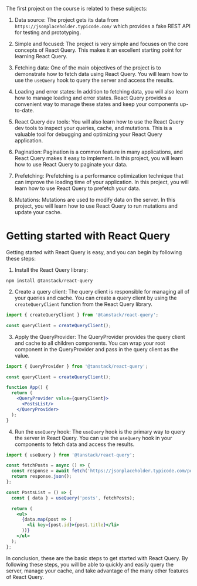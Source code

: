 The first project on the course is related to these subjects:

1.  Data source: The project gets its data from `https://jsonplaceholder.typicode.com/` which provides a fake REST API for testing and prototyping.
    
2.  Simple and focused: The project is very simple and focuses on the core concepts of React Query. This makes it an excellent starting point for learning React Query.
    
3.  Fetching data: One of the main objectives of the project is to demonstrate how to fetch data using React Query. You will learn how to use the `useQuery` hook to query the server and access the results.
    
4.  Loading and error states: In addition to fetching data, you will also learn how to manage loading and error states. React Query provides a convenient way to manage these states and keep your components up-to-date.
    
5.  React Query dev tools: You will also learn how to use the React Query dev tools to inspect your queries, cache, and mutations. This is a valuable tool for debugging and optimizing your React Query application.
    
6.  Pagination: Pagination is a common feature in many applications, and React Query makes it easy to implement. In this project, you will learn how to use React Query to paginate your data.
    
7.  Prefetching: Prefetching is a performance optimization technique that can improve the loading time of your application. In this project, you will learn how to use React Query to prefetch your data.
    
8.  Mutations: Mutations are used to modify data on the server. In this project, you will learn how to use React Query to run mutations and update your cache.

# Getting started with React Query

Getting started with React Query is easy, and you can begin by following these steps:

1.  Install the React Query library:

```shell
npm install @tanstack/react-query
```

2.  Create a query client: The query client is responsible for managing all of your queries and cache. You can create a query client by using the `createQueryClient` function from the React Query library.

```js
import { createQueryClient } from '@tanstack/react-query';

const queryClient = createQueryClient();
```

3.  Apply the QueryProvider: The QueryProvider provides the query client and cache to all children components. You can wrap your root component in the QueryProvider and pass in the query client as the value.

```jsx
import { QueryProvider } from '@tanstack/react-query';

const queryClient = createQueryClient();

function App() {
  return (
    <QueryProvider value={queryClient}>
      <PostsList/>
    </QueryProvider>
  );
}
```

4.  Run the `useQuery` hook: The `useQuery` hook is the primary way to query the server in React Query. You can use the `useQuery` hook in your components to fetch data and access the results.

```jsx
import { useQuery } from '@tanstack/react-query';

const fetchPosts = async () => {
  const response = await fetch('https://jsonplaceholder.typicode.com/posts');
  return response.json();
};

const PostsList = () => {
  const { data } = useQuery('posts', fetchPosts);

  return (
    <ul>
      {data.map(post => (
        <li key={post.id}>{post.title}</li>
      ))}
    </ul>
  );
};

```

In conclusion, these are the basic steps to get started with React Query. By following these steps, you will be able to quickly and easily query the server, manage your cache, and take advantage of the many other features of React Query.